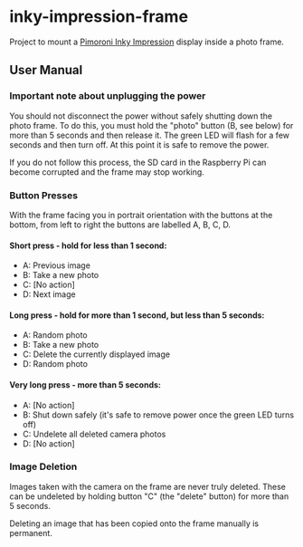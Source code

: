 # inky-impression-frame
Project to mount a
[Pimoroni Inky Impression](https://shop.pimoroni.com/products/inky-impression-5-7)
display inside a photo frame.

## User Manual

### Important note about unplugging the power
You should not disconnect the power without safely shutting down the photo frame. To do this, you must hold the "photo" button (B, see below) for more than 5 seconds and then release it. The green LED will flash for a few seconds and then turn off. At this point it is safe to remove the power.

If you do not follow this process, the SD card in the Raspberry Pi can become corrupted and the frame may stop working.

### Button Presses
With the frame facing you in portrait orientation with the buttons at the bottom, from left to right
the buttons are labelled A, B, C, D.

#### Short press - hold for less than 1 second:
- A: Previous image
- B: Take a new photo
- C: [No action]
- D: Next image

#### Long press - hold for more than 1 second, but less than 5 seconds:
- A: Random photo
- B: Take a new photo
- C: Delete the currently displayed image
- D: Random photo

#### Very long press - more than 5 seconds:
- A: [No action]
- B: Shut down safely (it's safe to remove power once the green LED turns off)
- C: Undelete all deleted camera photos
- D: [No action]


### Image Deletion
Images taken with the camera on the frame are never truly deleted. These can be undeleted by holding button "C" (the "delete" button) for more than 5 seconds.

Deleting an image that has been copied onto the frame manually is permanent.